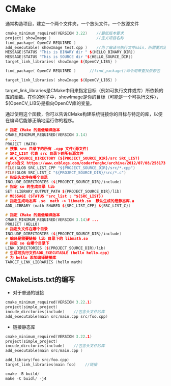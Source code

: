# CMake

通常构造项目，建立一个两个文件夹，一个放头文件，一个放源文件

```cpp
cmake_minimum_required(VERSION 3.22)    //最低版本要求
project( showImage )                    //定义项目名称
find_package( OpenCV REQUIRED )         
add_executable( showImage test.cpp )    //为了编译可执行文件main，所需要的源文件
MESSAGE(STATUS "This is BINARY dir " ${HELLO_BINARY_DIR})
MESSAGE(STATUS "This is SOURCE dir "${HELLO_SOURCE_DIR})
target_link_libraries( showImage ${OpenCV_LIBS} )
```

```cpp
find_package( OpenCV REQUIRED )      //find_package()命令用来查找依赖包   
```

```cpp
target_link_libraries( showImage ${OpenCV_LIBS} )
```
target_link_libraries是CMake中用来指定目标（例如可执行文件或库）所依赖的库的函数。在你的例子中，showImage是你的目标（可能是一个可执行文件），${OpenCV_LIBS}是指向OpenCV库的变量。

通过使用这个函数，你可以告诉CMake构建系统链接你的目标与特定的库，以便在编译后能够正确地运行你的程序。

```cpp
# 指定 CMake 的最低编译版本
CMAKE_MINIMUM_REQUIRED(VERSION 3.14)
# ...
PROJECT (MATH)
# 搜集 src 目录下的所有 .cpp 文件(源文件)
# SRC_LIST 代表 src 目录下的所有源文件 
# AUX_SOURCE_DIRECTORY (${PROJECT_SOURCE_DIR}/src SRC_LIST)
#glob含义 https://www.cnblogs.com/coderfenghc/archive/2012/07/08/2581734.html
FILE(GLOB SRC_LIST_CPP "${PROJECT_SOURCE_DIR}/src/*.cpp")
FILE(GLOB SRC_LIST_C "${PROJECT_SOURCE_DIR}/src/*.c")
# 指定头文件在哪个目录
INCLUDE_DIRECTORIES (${PROJECT_SOURCE_DIR}/include)
# 指定 so 的生成目录 lib
SET (LIBRARY_OUTPUT_PATH ${PROJECT_SOURCE_DIR}/lib)
# MESSAGE (STATUS "src_list : "${SRC_LIST})
# 指定生成动态库 .so  math -> libmath.so  默认生成的是静态库.a
ADD_LIBRARY (math SHARED ${SRC_LIST_CPP} ${SRC_LIST_C})
```

```cpp
# 指定 CMake 的最低编译版本
CMAKE_MINIMUM_REQUIRED(VERSION 3.14)# ...
PROJECT (HELLO)
# 指定头文件在哪个目录
INCLUDE_DIRECTORIES (${PROJECT_SOURCE_DIR}/include)
# 编译是需要链接 lib 目录下的 libmath.so
# 指定 so 在哪个目录下
LINK_DIRECTORIES (${PROJECT_SOURCE_DIR}/lib)
# 生成可执行文件ADD_EXECUTABLE (hello hello.cpp)
# 为 hello 添加编译链接库
TARGET_LINK_LIBRARIES (hello math)
```

## CMakeLists.txt的编写

- 对于普通的链接

```cpp
cmake_minimum_required(VERSION 3.22.1)
project(simple_project)
incude_dirctories(include)    //包含头文件的库
add_executable(main src/main.cpp src/foo.cpp)
```

- 链接静态库
```cpp
cmake_minimum_required(VERSION 3.22.1)
project(simple_project)
incude_dirctories(include)    //包含头文件的库
add_executable(main src/main.cpp )

add_library(foo src/foo.cpp)
target_link_libraries(main foo)    //链接
```

```cpp
cmake -B build/
make -C buidl/ -j4
```